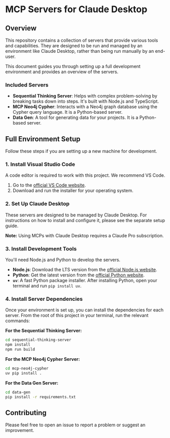 # MCP Servers for Claude Desktop

## Overview

This repository contains a collection of servers that provide various tools and capabilities. They are designed to be run and managed by an environment like Claude Desktop, rather than being run manually by an end-user.

This document guides you through setting up a full development environment and provides an overview of the servers.

### Included Servers

*   **Sequential Thinking Server**: Helps with complex problem-solving by breaking tasks down into steps. It's built with Node.js and TypeScript.
*   **MCP Neo4j Cypher**: Interacts with a Neo4j graph database using the Cypher query language. It is a Python-based server.
*   **Data Gen**: A tool for generating data for your projects. It is a Python-based server.

## Full Environment Setup

Follow these steps if you are setting up a new machine for development.

### 1. Install Visual Studio Code

A code editor is required to work with this project. We recommend VS Code.

1.  Go to the [official VS Code website](https://code.visualstudio.com/).
2.  Download and run the installer for your operating system.

### 2. Set Up Claude Desktop

These servers are designed to be managed by Claude Desktop. For instructions on how to install and configure it, please see the separate setup guide.

**Note:** Using MCPs with Claude Desktop requires a Claude Pro subscription.

### 3. Install Development Tools

You'll need Node.js and Python to develop the servers.

*   **Node.js**: Download the LTS version from the [official Node.js website](https://nodejs.org/).
*   **Python**: Get the latest version from the [official Python website](https://www.python.org/downloads/).
*   **`uv`**: A fast Python package installer. After installing Python, open your terminal and run `pip install uv`.

### 4. Install Server Dependencies

Once your environment is set up, you can install the dependencies for each server. From the root of this project in your terminal, run the relevant commands:

**For the Sequential Thinking Server:**
```bash
cd sequential-thinking-server
npm install
npm run build
```

**For the MCP Neo4j Cypher Server:**
```bash
cd mcp-neo4j-cypher
uv pip install .
```

**For the Data Gen Server:**
```bash
cd data-gen
pip install -r requirements.txt
```

## Contributing

Please feel free to open an issue to report a problem or suggest an improvement.